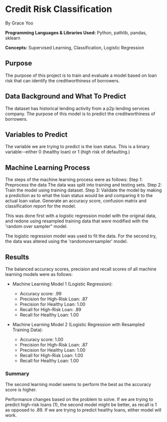 # Credit Risk Classification

By Grace Yoo

**Programming Languages & Libraries Used:** Python, pathlib, pandas, sklearn

**Concepts:** Supervised Learning, Classification, Logistic Regression

## Purpose

The purpose of this project is to train and evaluate a model based on loan risk that can identify the creditworthiness of borrowers. 

## Data Background and What To Predict

The dataset has historical lending activity from a p2p lending services company. The purpose of this model is to predict the creditworthiness of borrowers. 

## Variables to Predict

The variable we are trying to predict is the loan status. This is a binary variable--either 0 (healthy loan) or 1 (high risk of defaulting.)

## Machine Learning Process

The steps of the machine learning process were as follows:
Step 1: Preprocess the data
The data was split into training and testing sets. 
Step 2: Train the model using training dataset. 
Step 3: Validate the model by making a prediction as to what the loan status would be and comparing it to the actual loan value. Generate an accuracy score, confusion matrix and classification report for the model. 

This was done first with a logistic regression model with the original data, and redone using resampled training data that were modified with the 'random over sampler" model. 

The logistic regression model was used to fit the data. For the second try, the data was altered using the 'randomoversampler' model. 

## Results

The balanced accuracy scores, precision and recall scores of all machine learning models were as follows: 

* Machine Learning Model 1 (Logistic Regression):
  * Accuracy score: .99
  * Precision for High-Risk Loan: .87
  * Precision for Healthy Loan: 1.00
  * Recall for High-Risk Loan: .89
  * Recall for Healthy Loan: 1.00
 
* Machine Learning Model 2 (Logistic Regression with Resampled Training Data):
  * Accuracy score: 1.00
  * Precision for High-Risk Loan: .87
  * Precision for Healthy Loan: 1.00
  * Recall for High-Risk Loan: 1.00
  * Recall for Healthy Loan: 1.00  


### Summary

The second learning model seems to perform the best as the accuracy score is higher. 

Performance changes based on the problem to solve. If we are trying to predict high-risk loans (1), the second model might be better, as recall is 1 as opposed to .89. If we are trying to predict healthy loans, either model will work. 
